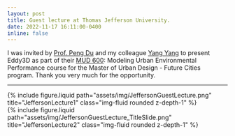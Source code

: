 ```yaml
---
layout: post
title: Guest lecture at Thomas Jefferson University.
date: 2022-11-17 16:11:00-0400
inline: false
---
```


I was invited by [Prof. Peng Du](https://www.linkedin.com/in/peng-du-ph-d-leed-ap-well-ap/) and my colleague [Yang Yang](https://www.linkedin.com/in/yang-yang-a9313a1a2/) to present Eddy3D as part of their [MUD 600](https://www.jefferson.edu/academics/colleges-schools-institutes/architecture-and-the-built-environment/programs/urban-design-ms/curriculum.html): Modeling Urban Environmental Performance course for the Master of Urban Design - Future Cities program.
Thank you very much for the opportunity.

---

<div class="row justify-content-sm-center">
    <div class="col-sm-12 mt-3 mt-md-0">
        {% include figure.liquid path="assets/img/JeffersonGuestLecture.png" title="JeffersonLecture1" class="img-fluid rounded z-depth-1" %}
    </div>
</div>

<div class="row justify-content-sm-center">
    <div class="col-sm-12 mt-3 mt-md-0">
        {% include figure.liquid path="assets/img/JeffersonGuestLecture_TitleSlide.png" title="JeffersonLecture2" class="img-fluid rounded z-depth-1" %}
    </div>
</div>
